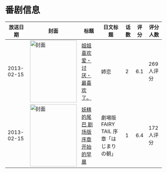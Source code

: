 # 番剧信息

|放送日期|封面|标题|日文标题|话数|评分|评分人数|
|---|---|---|---|---|---|---|
|2013-02-15|<img src="/img/no_icon_subject.png" alt="封面" style="width:150px;height:200px;object-fit:cover;">|[姐姐 喜欢 爱・讨厌・最喜欢了。](https://bangumi.tv/subject/56119)|姉恋|2|6.1|269人评分|
|2013-02-15|<img src="//lain.bgm.tv/pic/cover/c/88/eb/64988_iL2F7.jpg" alt="封面" style="width:150px;height:200px;object-fit:cover;">|[妖精的尾巴 剧场版序章 开始的早晨](https://bangumi.tv/subject/64988)|劇場版FAIRY TAIL 序章「はじまりの朝」|1|6.4|172人评分|
